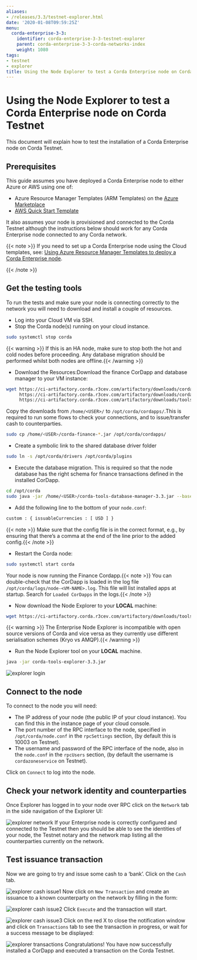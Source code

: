 ```yaml
---
aliases:
- /releases/3.3/testnet-explorer.html
date: '2020-01-08T09:59:25Z'
menu:
  corda-enterprise-3-3:
    identifier: corda-enterprise-3-3-testnet-explorer
    parent: corda-enterprise-3-3-corda-networks-index
    weight: 1080
tags:
- testnet
- explorer
title: Using the Node Explorer to test a Corda Enterprise node on Corda Testnet
---
```



# Using the Node Explorer to test a Corda Enterprise node on Corda Testnet

This document will explain how to test the installation of a Corda Enterprise node on Corda Testnet.


## Prerequisites

This guide assumes you have deployed a Corda Enterprise node to either Azure or AWS using one of:


* Azure Resource Manager Templates (ARM Templates) on the [Azure Marketplace](https://portal.azure.com/#blade/Microsoft_Azure_Marketplace/GalleryFeaturedMenuItemBlade/selectedMenuItemId/Blockchain_MP/resetMenuId/)
* [AWS Quick Start Template](https://aws.amazon.com/quickstart/)



It also assumes your node is provisioned and connected to the Corda Testnet although the instructions below should work
for any Corda Enterprise node connected to any Corda network.

{{< note >}}
If you need to set up a Corda Enterprise node using the Cloud templates, see: [Using Azure Resource Manager Templates to deploy a Corda Enterprise node](azure-template-guide.md).

{{< /note >}}

## Get the testing tools

To run the tests and make sure your node is connecting correctly to the network you will need to download and install a
couple of resources.


* Log into your Cloud VM via SSH.
* Stop the Corda node(s) running on your cloud instance.

```bash
sudo systemctl stop corda
```


{{< warning >}}
If this is an HA node, make sure to stop both the hot and cold nodes before proceeding. Any database migration should be performed whilst both nodes are offline.{{< /warning >}}



* Download the Resources:Download the finance CorDapp and database manager to your VM instance:

```bash
wget https://ci-artifactory.corda.r3cev.com/artifactory/downloads/cordapps/finance/ent/corda-finance-3.3.jar \
     https://ci-artifactory.corda.r3cev.com/artifactory/downloads/cordapps/finance/ent/corda-finance-3.3-sources.jar \
     https://ci-artifactory.corda.r3cev.com/artifactory/downloads/tools/database-manager/ent/corda-tools-database-manager-3.3.jar
```

Copy the downloads from `/home/<USER>/` to `/opt/corda/cordapps/`.This is required to run some flows to check your connections, and to issue/transfer cash to counterparties.

```bash
sudo cp /home/<USER>/corda-finance-*.jar /opt/corda/cordapps/
```


* Create a symbolic link to the shared database driver folder

```bash
sudo ln -s /opt/corda/drivers /opt/corda/plugins
```


* Execute the database migration. This is required so that the node database has the right schema for finance transactions defined in the installed CorDapp.

```bash
cd /opt/corda
sudo java -jar /home/<USER>/corda-tools-database-manager-3.3.jar --base-directory /opt/corda --execute-migration
```


* Add the following line to the bottom of your `node.conf`:

```bash
custom : { issuableCurrencies : [ USD ] }
```

{{< note >}}
Make sure that the config file is in the correct format, e.g., by ensuring that there’s a comma at the end of the line prior to the added config.{{< /note >}}

* Restart the Corda node:

```bash
sudo systemctl start corda
```

Your node is now running the Finance Cordapp.{{< note >}}
You can double-check that the CorDapp is loaded in the log file `/opt/corda/logs/node-<VM-NAME>.log`. This file will list installed apps at startup. Search for `Loaded CorDapps` in the logs.{{< /note >}}

* Now download the Node Explorer to your **LOCAL** machine:

```bash
wget https://ci-artifactory.corda.r3cev.com/artifactory/downloads/tools/node-explorer/ent/corda-tools-explorer-3.3.jar
```


{{< warning >}}
The Enterprise Node Explorer is incompatible with open source versions of Corda and vice versa as they currently use different serialisation schemes (Kryo vs AMQP).{{< /warning >}}



* Run the Node Explorer tool on your **LOCAL** machine.

```bash
java -jar corda-tools-explorer-3.3.jar
```

![explorer login](/en/images/explorer-login.png "explorer login")



## Connect to the node

To connect to the node you will need:


* The IP address of your node (the public IP of your cloud instance). You can find this in the instance page of your cloud console.
* The port number of the RPC interface to the node, specified in `/opt/corda/node.conf` in the `rpcSettings` section, (by default this is 10003 on Testnet).
* The username and password of the RPC interface of the node, also in the `node.conf` in the `rpcUsers` section, (by default the username is `cordazoneservice` on Testnet).

Click on `Connect` to log into the node.


## Check your network identity and counterparties

Once Explorer has logged in to your node over RPC click on the `Network` tab in the side navigation of the Explorer UI:

![explorer network](/en/images/explorer-network.png "explorer network")
If your Enterprise node is correctly configured and connected to the Testnet then you should be able to see the identities of your node, the Testnet notary and the network map listing all the counterparties currently on the network.


## Test issuance transaction

Now we are going to try and issue some cash to a ‘bank’. Click on the `Cash` tab.

![explorer cash issue1](/en/images/explorer-cash-issue1.png "explorer cash issue1")
Now click on `New Transaction` and create an issuance to a known counterparty on the network by filling in the form:

![explorer cash issue2](/en/images/explorer-cash-issue2.png "explorer cash issue2")
Click `Execute` and the transaction will start.

![explorer cash issue3](/en/images/explorer-cash-issue3.png "explorer cash issue3")
Click on the red X to close the notification window and click on `Transactions` tab to see the transaction in progress, or wait for a success message to be displayed:

![explorer transactions](/en/images/explorer-transactions.png "explorer transactions")
Congratulations! You have now successfully installed a CorDapp and executed a transaction on the Corda Testnet.

